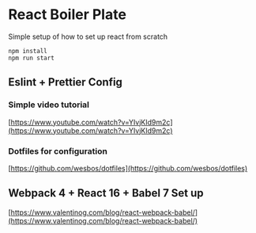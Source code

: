 # React Boiler Plate

Simple setup of how to set up react from scratch

```
npm install
npm run start
```

## Eslint + Prettier Config

### Simple video tutorial

[https://www.youtube.com/watch?v=YIvjKId9m2c](https://www.youtube.com/watch?v=YIvjKId9m2c)

### Dotfiles for configuration

[https://github.com/wesbos/dotfiles](https://github.com/wesbos/dotfiles)

## Webpack 4 + React 16 + Babel 7 Set up

[https://www.valentinog.com/blog/react-webpack-babel/](https://www.valentinog.com/blog/react-webpack-babel/)
